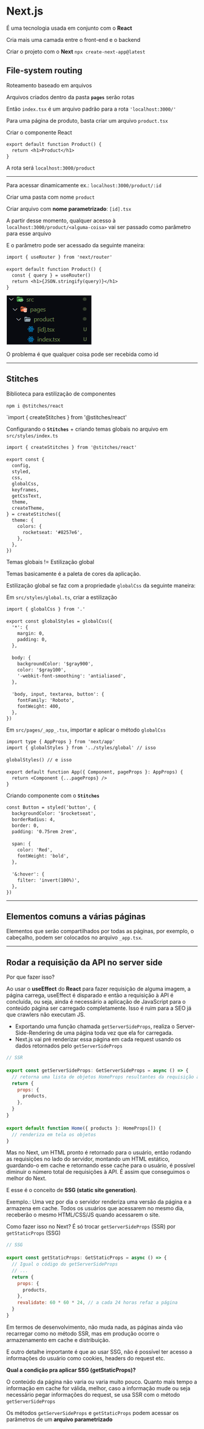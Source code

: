 # Next.js

É uma tecnologia usada em conjunto com o **React**

Cria mais uma camada entre o front-end e o backend

Criar o projeto com o **Next** `npx create-next-app@latest`

## File-system routing

Roteamento baseado em arquivos

Arquivos criados dentro da pasta **`pages`** serão rotas

Então `index.tsx` é um arquivo padrão para a rota `'localhost:3000/'`

Para uma página de produto, basta criar um arquivo `product.tsx`

Criar o componente React

```tsx
export default function Product() {
  return <h1>Product</h1>
}
```

A rota será `localhost:3000/product`

---

Para acessar dinamicamente ex.: `localhost:3000/product/:id`

Criar uma pasta com nome `product`

Criar arquivo com **nome parametrizado**: `[id].tsx`

A partir desse momento, qualquer acesso à `localhost:3000/product/<alguma-coisa>` vai ser passado como parâmetro para esse arquivo

E o parâmetro pode ser acessado da seguinte maneira:

```tsx
import { useRouter } from 'next/router'

export default function Product() {
  const { query } = useRouter()
  return <h1>{JSON.stringify(query)}</h1>
}
```

![Arquivo parametrizado](../project-four/assets/arquivoparametrizado.png)

O problema é que qualquer coisa pode ser recebida como id

---

## Stitches

Biblioteca para estilização de componentes

`npm i @stitches/react`

`import { createStitches } from '@stitches/react'

Configurando o **`Stitches`** + criando temas globais no arquivo em `src/styles/index.ts`

```tsx
import { createStitches } from '@stitches/react'

export const {
  config,
  styled,
  css,
  globalCss,
  keyframes,
  getCssText,
  theme,
  createTheme,
} = createStitches({
  theme: {
    colors: {
      rocketseat: '#8257e6',
    },
  },
})
```

Temas globais != Estilização global

Temas basicamente é a paleta de cores da aplicação.

Estilização global se faz com a propriedade `globalCss` da seguinte maneira:

Em `src/styles/global.ts`, criar a estilização

```tsx
import { globalCss } from '.'

export const globalStyles = globalCss({
  '*': {
    margin: 0,
    padding: 0,
  },

  body: {
    backgroundColor: '$gray900',
    color: '$gray100',
    '-webkit-font-smoothing': 'antialiased',
  },

  'body, input, textarea, button': {
    fontFamily: 'Roboto',
    fontWeight: 400,
  },
})
```

Em `src/pages/_app_.tsx`, importar e aplicar o método `globalCss`

```tsx
import type { AppProps } from 'next/app'
import { globalStyles } from '../styles/global' // isso

globalStyles() // e isso

export default function App({ Component, pageProps }: AppProps) {
  return <Component {...pageProps} />
}
```

Criando componente com o **`Stitches`**

```tsx
const Button = styled('button', {
  backgroundColor: '$rocketseat',
  borderRadius: 4,
  border: 0,
  padding: '0.75rem 2rem',

  span: {
    color: 'Red',
    fontWeight: 'bold',
  },

  '&:hover': {
    filter: 'invert(100%)',
  },
})
```

---

## Elementos comuns a várias páginas

Elementos que serão compartilhados por todas as páginas, por exemplo, o cabeçalho, podem ser colocados no arquivo `_app.tsx`.

---

## Rodar a requisição da API no server side

Por que fazer isso?

Ao usar o **useEffect** do **React** para fazer requisição de alguma imagem, a página carrega, useEffect é disparado e então a requisição à API é concluída, ou seja, ainda é necessário a aplicação de JavaScript para o conteúdo página ser carregado completamente. Isso é ruim para a SEO já que crawlers não executam JS.

- Exportando uma função chamada `getServerSideProps`, realiza o Server-Side-Rendering de uma página toda vez que ela for carregada.
- Next.js vai pré renderizar essa página em cada request usando os dados retornados pelo `getServerSideProps`

```jsx
// SSR

export const getServerSideProps: GetServerSideProps = async () => {
  // retorna uma lista de objetos HomeProps resultantes da requisição à API.
  return {
    props: {
      products,
    },
  }
}

export default function Home({ products }: HomeProps[]) {
  // renderiza em tela os objetos
}
```

Mas no Next, um HTML pronto é retornado para o usuário, então rodando as requisições no lado do servidor, montando um HTML estático, guardando-o em cache e retornando esse cache para o usuário, é possível diminuir o número total de requisições à API. É assim que conseguimos o melhor do Next.

E esse é o conceito de **SSG (static site generation)**.

Exemplo.: Uma vez por dia o servidor renderiza uma versão da página e a armazena em cache. Todos os usuários que acessarem no mesmo dia, receberão o mesmo HTML/CSS/JS quando acessarem o site.

Como fazer isso no Next? É só trocar `getServerSideProps` (SSR) por `getStaticProps` (SSG)

```jsx
// SSG

export const getStaticProps: GetStaticProps = async () => {
  // Igual o código do getServerSideProps
  // ...
  return {
    props: {
      products,
    },
    revalidate: 60 * 60 * 24, // a cada 24 horas refaz a página
  }
}
```

Em termos de desenvolvimento, não muda nada, as páginas ainda vão recarregar como no método SSR, mas em produção ocorre o armazenamento em cache e distribuição.

E outro detalhe importante é que ao usar SSG, não é possível ter acesso a informações do usuário como cookies, headers do request etc.

**Qual a condição pra aplicar SSG (getStaticProps)?**

O conteúdo da página não varia ou varia muito pouco. Quanto mais tempo a informação em cache for válida, melhor, caso a informação mude ou seja necessário pegar informações do request, se usa SSR com o método `getServerSideProps`

Os métodos `getServerSideProps` e `getStaticProps` podem acessar os parâmetros de um **arquivo parametrizado**
